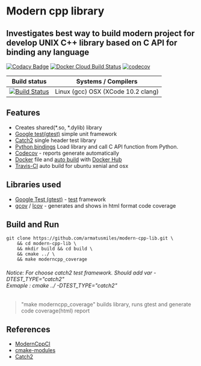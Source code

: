# Modern cpp library

## Investigates best way to build modern project for develop UNIX C++ library based on C API for binding any language

[![Codacy Badge](https://api.codacy.com/project/badge/Grade/7673e38427c340dd8e534f8f39a91a7f)](https://app.codacy.com/app/armatusmiles/modern-cpp-lib?utm_source=github.com&utm_medium=referral&utm_content=armatusmiles/modern-cpp-lib&utm_campaign=Badge_Grade_Dashboard)
[![Docker Cloud Build Status](https://img.shields.io/docker/cloud/build/armatusmiles/moderncpp.svg)](https://hub.docker.com/r/armatusmiles/moderncpp)
[![codecov](https://codecov.io/gh/armatusmiles/cprogen-core/branch/master/graph/badge.svg)](https://codecov.io/gh/armatusmiles/modern-cpp-lib)

| Build status          | Systems / Compilers         |
| ------------- | ------------------------------------------ |
| [![Build Status](https://travis-ci.org/armatusmiles/modern-cpp-lib.svg?branch=master)](https://travis-ci.org/armatusmiles/modern-cpp-lib) | Linux (gcc)   OSX (XCode 10.2 clang) |

## Features
-   Creates shared(*.so, *.dylib) library
-   [Google test(gtest)](https://github.com/armatusmiles/modern-cpp-lib/blob/master/tests/main.cpp) simple unit framework
-   [Catch2](https://github.com/armatusmiles/modern-cpp-lib/tree/add-catch2/tests-catch2) single header test library
-   [Python bindings](https://github.com/armatusmiles/modern-cpp-lib/blob/master/tests/test_api.py) Load library and call C API function from Python.
-   [Codecov](https://codecov.io/gh/armatusmiles/modern-cpp-lib) - reports generate automatically
-   [Docker](https://github.com/armatusmiles/modern-cpp-lib/blob/master/Dockerfile) file and [auto build](https://hub.docker.com/r/armatusmiles/moderncpp) with [Docker Hub](https://hub.docker.com/r/armatusmiles/moderncpp)
-   [Travis-CI](https://travis-ci.org/armatusmiles/moderncpp) auto build for ubuntu xenial and osx

## Libraries used
-   [Google Test (gtest)](https://github.com/google/googletest) - [test](https://github.com/armatusmiles/modern-cpp-lib/blob/master/tests/main.cpp) framework 
-   [gcov](https://linux.die.net/man/1/gcov) / [lcov](https://linux.die.net/man/1/lcov) - generates and shows in html format code coverage

## Build and Run
```
git clone https://github.com/armatusmiles/modern-cpp-lib.git \
    && cd modern-cpp-lib \
    && mkdir build && cd build \
    && cmake ../ \
    && make moderncpp_coverage
``` 

###### Notice: For choose catch2 test framework. Should add var -DTEST_TYPE="catch2"</br> Exmaple : cmake ../ -DTEST_TYPE="catch2"

> "make moderncpp_coverage" builds library, runs gtest and generate code coverage(html) report

## References
-   [ModernCppCI](https://github.com/LearningByExample/ModernCppCI)
-   [cmake-modules](https://github.com/bilke/cmake-modules)
-   [Catch2](https://github.com/catchorg/Catch2)
